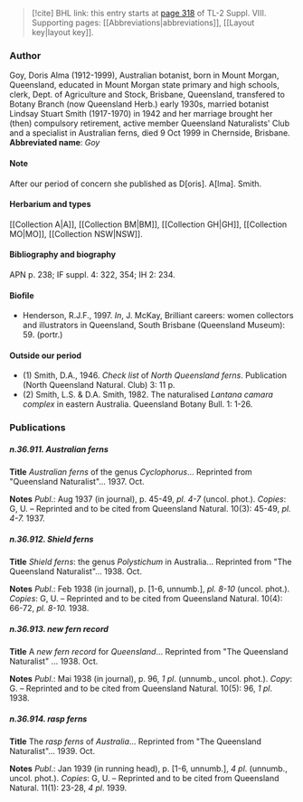 > [!cite] BHL link: this entry starts at [page 318](https://www.biodiversitylibrary.org/page/33258796) of TL-2 Suppl. VIII.
> Supporting pages: [[Abbreviations|abbreviations]], [[Layout key|layout key]].

### Author

Goy, Doris Alma (1912-1999), Australian botanist, born in Mount Morgan, Queensland, educated in Mount Morgan state primary and high schools, clerk, Dept. of Agriculture and Stock, Brisbane, Queensland, transfered to Botany Branch (now Queensland Herb.) early 1930s, married botanist Lindsay Stuart Smith (1917-1970) in 1942 and her marriage brought her (then) compulsory retirement, active member Queensland Naturalists' Club and a specialist in Australian ferns, died 9 Oct 1999 in Chernside, Brisbane. 
**Abbreviated name**: *Goy*

#### Note

After our period of concern she published as D\[oris\]. A\[lma\]. Smith.

#### Herbarium and types

[[Collection A|A]], [[Collection BM|BM]], [[Collection GH|GH]], [[Collection MO|MO]], [[Collection NSW|NSW]].

#### Bibliography and biography

APN p. 238; IF suppl. 4: 322, 354; IH 2: 234.

#### Biofile

- Henderson, R.J.F., 1997. *In*, J. McKay, Brilliant careers: women collectors and illustrators in Queensland, South Brisbane (Queensland Museum): 59. (portr.)

#### Outside our period

- (1) Smith, D.A., 1946. *Check list* of *North Queensland ferns*. Publication (North Queensland Natural. Club) 3: 11 p.
- (2) Smith, L.S. & D.A. Smith, 1982. The naturalised *Lantana camara complex* in eastern Australia. Queensland Botany Bull. 1: 1-26.

### Publications

##### n.36.911. Australian ferns

**Title**
*Australian ferns* of the genus *Cyclophorus*... Reprinted from "Queensland Naturalist"... 1937. Oct.

**Notes**
*Publ*.: Aug 1937 (in journal), p. 45-49, *pl. 4-7* (uncol. phot.). *Copies*: G, U. – Reprinted and to be cited from Queensland Natural. 10(3): 45-49, *pl. 4-7.* 1937.

##### n.36.912. Shield ferns

**Title**
*Shield ferns*: the genus *Polystichum* in Australia... Reprinted from "The Queensland Naturalist"... 1938. Oct.

**Notes**
*Publ*.: Feb 1938 (in journal), p. \[1-6, unnumb.\], *pl. 8-10* (uncol. phot.). *Copies*: G, U. – Reprinted and to be cited from Queensland Natural. 10(4): 66-72, *pl. 8-10.* 1938.

##### n.36.913. new fern record

**Title**
A *new fern record* for *Queensland*... Reprinted from "The Queensland Naturalist" ... 1938. Oct.

**Notes**
*Publ*.: Mai 1938 (in journal), p. 96, *1 pl*. (unnumb., uncol. phot.). *Copy*: G. – Reprinted and to be cited from Queensland Natural. 10(5): 96, *1 pl*. 1938.

##### n.36.914. rasp ferns

**Title**
The *rasp ferns* of *Australia*... Reprinted from "The Queensland Naturalist"... 1939. Oct.

**Notes**
*Publ*.: Jan 1939 (in running head), p. \[1-6, unnumb.\], *4 pl*. (unnumb., uncol. phot.). *Copies*: G, U. – Reprinted and to be cited from Queensland Natural. 11(1): 23-28, *4 pl*. 1939.

